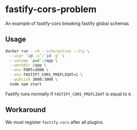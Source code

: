 # fastify-cors-problem

An example of fastify-cors breaking fastify global schemas

## Usage

```bash
docker run --rm --interactive --tty \
  --user `id -u`:`id -g` \
  --volume `pwd`:/app \
  --workdir /app \
  --env PORT=3000 \
  --env FASTIFY_CORS_PREFLIGHT=1 \
  --publish 3000:3000 \
  node npm start
```

Fastify runs normally if `FASTIFY_CORS_PREFLIGHT` is equal to `0`.

## Workaround

We must register `fastify-cors` after all plugins.
